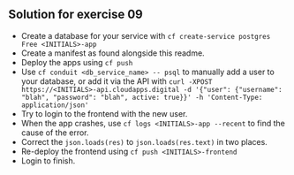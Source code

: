 ## Solution for exercise 09
* Create a database for your service with `cf create-service postgres Free <INITIALS>-app`
* Create a manifest as found alongside this readme.
* Deploy the apps using `cf push`
* Use `cf conduit <db_service_name> -- psql` to manually add a user to your database, or add it via the API with `curl -XPOST https://<INITIALS>-api.cloudapps.digital -d '{"user": {"username": "blah", "password": "blah", active: true}}' -h 'Content-Type: application/json'`
* Try to login to the frontend with the new user.
* When the app crashes, use `cf logs <INITIALS>-app --recent` to find the cause of the error.
* Correct the `json.loads(res)` to `json.loads(res.text)` in two places.
* Re-deploy the frontend using `cf push <INITIALS>-frontend`
* Login to finish.
